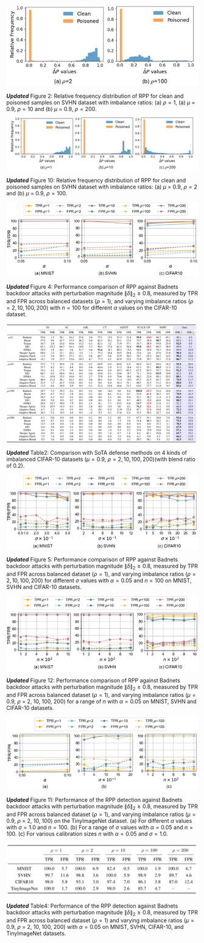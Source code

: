 ![](Figures/fig5.png)

***Updated*** Figure 2: Relative frequency distribution of RPP for clean and poisoned samples on SVHN dataset with imbalance ratios: (a) $\rho = 1$, (a) $\mu$ = 0.9, $\rho = 10$  and (b) $\mu$ = 0.9, $\rho = 200$.

![](Figures/appendix_frequencydistribution.png)

***Updated*** Figure 10: Relative frequency distribution of RPP for clean and poisoned samples on SVHN dataset with imbalance ratios: (a) $\mu$ = 0.9, $\rho = 2$  and (b) $\mu$ = 0.9, $\rho = 100$.

![](Figures/fig8.png)

***Updated*** Figure 4: Performance comparison of RPP against Badnets backdoor attacks with perturbation magnitude 
$\|\delta\|_2 \geq 0.8$, measured by TPR and FPR across balanced datasets ($\rho = 1$), and varying 
imbalance ratios ($\rho = 2, 10, 100, 200$) with $n = 100$ for different $\alpha$ values on the CIFAR-10 dataset.

![](Tables/Table22.png)

***Updated*** Table2: Comparison with SoTA defense methods on 4 kinds of imbalanced CIFAR-10 datasets ($\mu = 0.9$, $\rho = 2, 10, 100, 200$)(with blend ratio of 0.2).


![](Figures/fig9.png)

***Updated*** Figure 5: Performance comparison of RPP against Badnets backdoor attacks with perturbation magnitude 
$\|\delta\|_2 \geq 0.8$, measured by TPR and FPR across balanced dataset ($\rho = 1$), and varying 
imbalance ratios ($\rho = 2, 10, 100, 200$) for different $\sigma$ values with $\alpha = 0.05$ and 
$n = 100$ on MNIST, SVHN and CIFAR-10 datasets.

![](Figures/fig10.png)

***Updated*** Figure 12: Performance comparison of RPP against Badnets backdoor attacks with 
perturbation magnitude $\|\delta\|_2 \geq 0.8$, measured by TPR and FPR across balanced dataset ($\rho = 1$), 
and varying imbalance ratios ($\mu = 0.9$, $\rho$ = 2, 10, 100, 200) for a range of $n$ with 
$\alpha = 0.05$ on MNIST, SVHN and CIFAR-10 datasets.

![](Figures/appendix_tinyimagenet.png)

***Updated*** Figure 11: Performance of the RPP detection against Badnets backdoor attacks with perturbation magnitude 
$\|\delta\|_2 \geq 0.8$, measured by TPR and FPR across balanced dataset ($\rho = 1$), and varying 
imbalance ratios ($\mu = 0.9$, $\rho$ = 2, 10, 100) on the TinyImageNet dataset.  (a) For different $\alpha$ values with $\sigma = 1.0$ and $n = 100$.  (b) For a range of $\sigma$ values with $\alpha = 0.05$ and $n = 100$.  (c) For various calibration sizes $n$ with $\alpha = 0.05$ and $\sigma = 1.0$.

![](Tables/Table4.PNG)

***Updated*** Table4: Performance of the RPP detection against Badnets backdoor attacks with 
perturbation magnitude $\|\delta\|_2 \geq 0.8$, measured by TPR and FPR across balanced dataset 
($\rho = 1$) and varying imbalance ratios ($\mu = 0.9$, $\rho$ = 2, 10, 100, 200) with 
$\alpha = 0.05$ on MNIST, SVHN, CIFAR-10, and TinyImageNet datasets.






